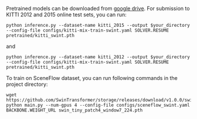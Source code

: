 Pretrained models can be downloaded from [google drive](https://drive.google.com/drive/folders/1noY4qOR4K9_Eiu7FK0bz4M2bG_WUxmMA?usp=sharing). For submission to KITTI 2012 and 2015 online test sets, you can run:
```shell
python inference.py --dataset-name kitti_2015 --output $your_directory --config-file configs/kitti-mix-train-swint.yaml SOLVER.RESUME pretrained/kitti_swint.pth
```
and
```shell
python inference.py --dataset-name kitti_2012 --output $your_directory --config-file configs/kitti-mix-train-swint.yaml SOLVER.RESUME pretrained/kitti_swint.pth
```

To train on SceneFlow dataset, you can run following commands in the project directory:
```shell
wget https://github.com/SwinTransformer/storage/releases/download/v1.0.0/swin_tiny_patch4_window7_224.pth
python main.py --num-gpus 4 --config-file configs/sceneflow_swint.yaml BACKBONE.WEIGHT_URL swin_tiny_patch4_window7_224.pth
```
